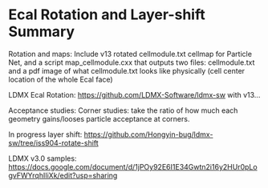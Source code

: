 # Ecal Rotation and Layer-shift Summary

Rotation and maps: Include v13 rotated cellmodule.txt cellmap for Particle Net, and a script map_cellmodule.cxx that outputs two files: cellmodule.txt and a pdf image of what cellmodule.txt looks like physically (cell center location of the whole Ecal face)

LDMX Ecal Rotation: https://github.com/LDMX-Software/ldmx-sw
    with v13...

Acceptance studies: Corner studies: take the ratio of how much each geometry gains/looses particle acceptance at corners.


In progress layer shift:
https://github.com/Hongyin-bug/ldmx-sw/tree/iss904-rotate-shift


LDMX v3.0 samples: https://docs.google.com/document/d/1jPOy92E6I1E34Gwtn2i16y2HUr0pLogvFWYrqhIIiXk/edit?usp=sharing
